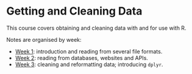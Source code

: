 # Getting and Cleaning Data

This course covers obtaining and cleaning data with and for use with R.

Notes are organised by week:

 * [Week 1](week1.md): introduction and reading from several file formats.
 * [Week 2](week2.md): reading from databases, websites and APIs.
 * [Week 3](week3.md): cleaning and reformatting data; introducing `dplyr`.
